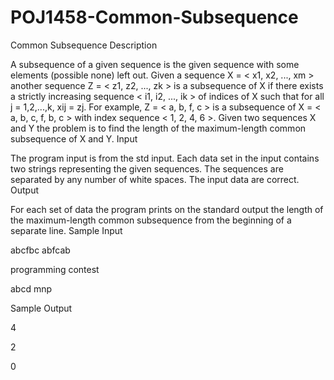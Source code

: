 # POJ1458-Common-Subsequence
Common Subsequence
Description

A subsequence of a given sequence is the given sequence with some elements (possible none) left out. Given a sequence X = < x1, x2, ..., xm > another sequence Z = < z1, z2, ..., zk > is a subsequence of X if there exists a strictly increasing sequence < i1, i2, ..., ik > of indices of X such that for all j = 1,2,...,k, xij = zj. For example, Z = < a, b, f, c > is a subsequence of X = < a, b, c, f, b, c > with index sequence < 1, 2, 4, 6 >. Given two sequences X and Y the problem is to find the length of the maximum-length common subsequence of X and Y.
Input

The program input is from the std input. Each data set in the input contains two strings representing the given sequences. The sequences are separated by any number of white spaces. The input data are correct.
Output

For each set of data the program prints on the standard output the length of the maximum-length common subsequence from the beginning of a separate line.
Sample Input

abcfbc         abfcab

programming    contest 

abcd           mnp

Sample Output

4

2

0
